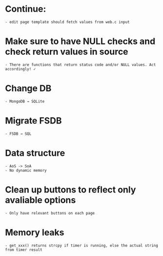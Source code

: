 # Continue: 
    - edit page template should fetch values from web.c input

# Make sure to have NULL checks and check return values in source
    - There are functions that return status code and/or NULL values. Act accordingly! ✓

# Change DB
    - MongoDB → SQLite

# Migrate FSDB
    - FSDB → SQL

# Data structure
    - AoS -> SoA
    - No dynamic memory

# Clean up buttons to reflect only avaliable options
    - Only have relevant buttons on each page

# Memory leaks
    - get_xxx() returns strcpy if timer is running, else the actual string from timer result
